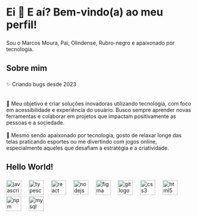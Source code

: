 <h1 align="left">Ei 👋 E aí? Bem-vindo(a) ao meu perfil!</h1>

###

<p align="left">Sou o Marcos Moura, Pai,  Olindense, Rubro-negro e apaixonado por tecnologia.</p>

###

<h2 align="left">Sobre mim</h2>

###

<p align="left">✨ Criando bugs desde 2023<br><br><br>🎯 Meu objetivo é criar soluções inovadoras utilizando tecnologia, com foco em acessibilidade e experiência do usuário. Busco sempre aprender novas ferramentas e colaborar em projetos que impactam positivamente as pessoas e a sociedade.<br><br>🎲 Mesmo sendo apaixonado por tecnologia, gosto de relaxar longe das telas praticando esportes ou me divertindo com jogos online, especialmente aqueles que desafiam a estratégia e a criatividade.</p>

###

<h2 align="left">Hello World!</h2>

###

<div align="left">
  <img src="https://cdn.jsdelivr.net/gh/devicons/devicon/icons/javascript/javascript-original.svg" height="40" alt="javascript logo"  />
  <img width="12" />
  <img src="https://cdn.jsdelivr.net/gh/devicons/devicon/icons/typescript/typescript-original.svg" height="40" alt="typescript logo"  />
  <img width="12" />
  <img src="https://cdn.jsdelivr.net/gh/devicons/devicon/icons/react/react-original.svg" height="40" alt="react logo"  />
  <img width="12" />
  <img src="https://cdn.jsdelivr.net/gh/devicons/devicon/icons/nodejs/nodejs-original.svg" height="40" alt="nodejs logo"  />
  <img width="12" />
  <img src="https://cdn.jsdelivr.net/gh/devicons/devicon/icons/figma/figma-original.svg" height="40" alt="figma logo"  />
  <img width="12" />
  <img src="https://cdn.jsdelivr.net/gh/devicons/devicon/icons/git/git-original.svg" height="40" alt="git logo"  />
  <img width="12" />
  <img src="https://cdn.jsdelivr.net/gh/devicons/devicon/icons/css3/css3-original.svg" height="40" alt="css3 logo"  />
  <img width="12" />
  <img src="https://cdn.jsdelivr.net/gh/devicons/devicon/icons/html5/html5-original.svg" height="40" alt="html5 logo"  />
  <img width="12" />
  <img src="https://cdn.jsdelivr.net/gh/devicons/devicon/icons/npm/npm-original-wordmark.svg" height="40" alt="npm logo"  />
  <img width="12" />
  <img src="https://cdn.jsdelivr.net/gh/devicons/devicon/icons/mysql/mysql-original.svg" height="40" alt="mysql logo"  />
</div>

###

